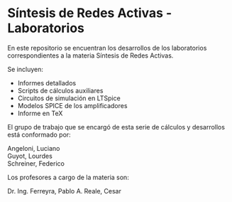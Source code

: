 # Síntesis de Redes Activas - Laboratorios
En este repositorio se encuentran los desarrollos de los laboratorios correspondientes a la materia Síntesis de Redes Activas.  

Se incluyen:

- Informes detallados  
- Scripts de cálculos auxiliares  
- Circuitos de simulación en LTSpice  
- Modelos SPICE de los amplificadores  
- Informe en TeX  

El grupo de trabajo que se encargó de esta serie de cálculos y desarrollos está conformado por:

Angeloni, Luciano  
Guyot, Lourdes  
Schreiner, Federico  

Los profesores a cargo de la materia son:

Dr. Ing. Ferreyra, Pablo A.
Reale, Cesar
